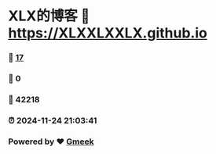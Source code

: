 # XLX的博客 :link: https://XLXXLXXLX.github.io 
### :page_facing_up: [17](https://XLXXLXXLX.github.io/tag.html) 
### :speech_balloon: 0 
### :hibiscus: 42218 
### :alarm_clock: 2024-11-24 21:03:41 
### Powered by :heart: [Gmeek](https://github.com/Meekdai/Gmeek)

